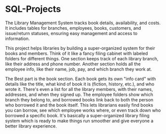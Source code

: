 # SQL-Projects
The Library Management System tracks book details, availability, and costs. It includes tables for branches, employees, books, customers, and issue/return statuses, ensuring easy management and access to information.



This project helps libraries by building a super-organized system for their books and members. Think of it like a fancy filing cabinet with labeled folders for different things. One section keeps track of each library branch, like their address and phone number. Another section holds all the employee info, like their name, job, pay, and which branch they work at.

The Best part is the book section. Each book gets its own "info card" with details like the title, what kind of book it is (fiction, history, etc.), and who wrote it. There's even a list for all the library members, with their names, addresses, and when they signed up. The employee folders show which branch they belong to, and borrowed books link back to both the person who borrowed it and the book itself. This lets librarians easily find books you can borrow, see which employee works where, or even track down who borrowed a specific book. It's basically a super-organized library filing system which is ready to make things run smoother and give everyone a better library experience.
